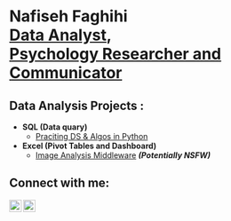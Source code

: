 <h1> Nafiseh Faghihi <br/><a href="https://github.com/joshmadakor1">Data Analyst</a>,<br/> <a href="https://www.linkedin.com/in/joshmadakor/">Psychology Researcher and Communicator</a>

<h2> Data Analysis Projects :</h2>

- <b> SQL (Data quary) </b>
  - [Praciting DS & Algos in Python](https://github.com/joshmadakor1/Algorithms-Practice)
- <b>Excel (Pivot Tables and Dashboard) </b>
  - [Image Analysis Middleware](https://github.com/joshmadakor1/4chan-Image-Analysis-Middleware-C964) <b><i>(Potentially NSFW)</b></i>


<h2> Connect with me:</h2>

[<img align="left" alt="JoshMadakor | LinkedIn" width="22px" src="https://cdn.jsdelivr.net/npm/simple-icons@v3/icons/linkedin.svg" />][linkedin]
[<img align="left" alt="JoshMadakor | LinkedIn" width="22px" src="https://encrypted-tbn0.gstatic.com/images?q=tbn:ANd9GcTNw1tCfPqow6ovQeWGcxR-Uv6O4z1gTOAgpw&usqp=CAU"/>][Email]


[linkedin]: https://linkedin.com/in/nafisehfaghihi 
[Email]: nafisehfaqihi@gmail.com


<!--
**joshmadakor1/joshmadakor1** is a ✨ _special_ ✨ repository because its `README.md` (this file) appears on your GitHub profile.

Here are some ideas to get you started:

- 🔭 I’m currently working on ...
- 🌱 I’m currently learning ...
- 👯 I’m looking to collaborate on ...
- 🤔 I’m looking for help with ...
- 💬 Ask me about ...
- 📫 How to reach me: ...
- 😄 Pronouns: ...
- ⚡ Fun fact: ...
-->

